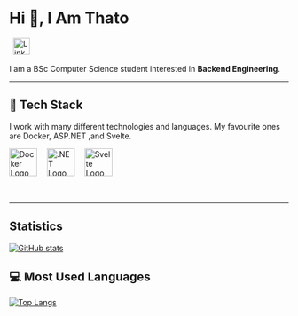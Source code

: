 
# Hi :wave:, I Am Thato

&ensp;<a href="https://www.linkedin.com/in/thato-jadezweni/"><img src="https://cdn.worldvectorlogo.com/logos/linkedin-icon-2.svg" title="Linkedin" alt="Linkedin Account" width="30"/></a> 

I am a BSc Computer Science student interested in **Backend Engineering**.

___

## :pancakes: Tech Stack

I work with many different technologies and languages. 
My favourite ones are Docker, ASP.NET ,and Svelte.

<img src="https://cdn.worldvectorlogo.com/logos/docker.svg" title="Docker" alt="Docker Logo" width="50"/>&emsp;
<img src="https://cdn.worldvectorlogo.com/logos/dot-net-core-7.svg" title=".NET" alt=".NET Logo" width="50"/>&emsp;
<img src="https://cdn.worldvectorlogo.com/logos/svelte-1.svg" title="Svelte" alt="Svelte Logo" width="50"/>&emsp;

 <br>
 
 ---
 
## Statistics

[![GitHub stats](https://github-readme-stats.vercel.app/api?username=ThatoJadezweni)](https://github.com/anuraghazra/github-readme-stats)

## :computer: Most Used Languages

[![Top Langs](https://github-readme-stats.vercel.app/api/top-langs/?username=ThatoJadezweni&layout=compact&theme=tokyonight)](https://github.com/anuraghazra/github-readme-stats)
